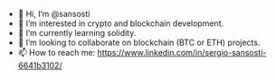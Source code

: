 - 👋 Hi, I’m @sansosti
- 👀 I’m interested in crypto and blockchain development.
- 🌱 I’m currently learning solidity.
- 💞️ I’m looking to collaborate on blockchain (BTC or ETH) projects.
- 📫 How to reach me: https://www.linkedin.com/in/sergio-sansosti-6641b3102/

<!---
sansosti/sansosti is a ✨ special ✨ repository because its `README.md` (this file) appears on your GitHub profile.
You can click the Preview link to take a look at your changes.
--->
